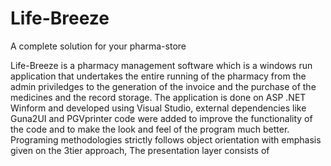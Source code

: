 # Life-Breeze
A complete solution for your pharma-store 

Life-Breeze is a pharmacy management software which is a windows run application that undertakes the entire running of the pharmacy from the admin priviledges to the generation of the invoice and the purchase of the medicines and the record storage. The application is done on ASP .NET Winform and developed using Visual Studio, external dependencies like Guna2UI and PGVprinter code were added to improve the functionality of the code and to make the look and feel of the program much better. Programing methodologies strictly follows object orientation with emphasis given on the 3tier approach, The presentation layer consists of 

